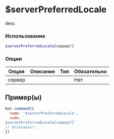 # $serverPreferredLocale
desc
### Использование
```php
$serverPreferredLocale[сервер?]
```

### Опции

| Опция | Описание | Тип | Обязательно |
|--------|-------------|------|----------|
| сервер |  |  | Нет |  
## Пример(ы)

```javascript
bot.command({
  name: '$serverPreferredLocale',
  code: `
$serverPreferredLocale[сервер?]`
// Возвращает: ...
})
```
